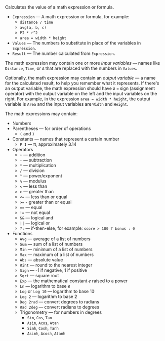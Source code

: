 Calculates the value of a math expression or formula. 

   - `Expression` — A math expression or formula, for example: 
      - `distance / time`
      - `avg(a, b, c)`
      - `PI * r^2`
      - `area = width * height`
   - `Values` — The numbers to substitute in place of the variables in `Expression`. 
   - `Result` — The number calculated from `Expression`. 

The math expression may contain one or more *input variables* — names like `Distance`, `Time`, or `A` that are replaced with the numbers in `Values`. 

Optionally, the math expression may contain an *output variable* — a name for the calculated result, to help you remember what it represents. If there's an output variable, the math expression should have a `=` sign (assignment operator) with the output variable on the left and the input variables on the right. For example, in the expression `area = width * height`, the output variable is `Area` and the input variables are `Width` and `Height`. 

The math expressions may contain: 

   - Numbers
   - Parentheses — for order of operations
      - `(` and `)` 
   - Constants — names that represent a certain number
      - `P I` — π, approximately 3.14
   - Operators
      - `+` — addition
      - `-` — subtraction
      - `*` — multiplication
      - `/` — division
      - `^` — power/exponent
      - `%` — modulus
      - `<` — less than
      - `>` — greater than
      - `<=` — less than or equal
      - `>=` - greater than or equal
      - `==` — equal
      - `!=` — not equal
      - `&&` — logical and
      - `||` — logical or
      - `?:` — if-then-else, for example: `score > 100 ? bonus : 0`
   - Functions
      - `Avg` — average of a list of numbers
      - `Sum` — sum of a list of numbers
      - `Min` — minimum of a list of numbers
      - `Max` — maximum of a list of numbers
      - `Abs` — absolute value
      - `Rint` — round to the nearest integer
      - `Sign` — -1 if negative, 1 if positive
      - `Sqrt` — square root
      - `Exp` — the mathematical constant *e* raised to a power
      - `Ln` — logarithm to base *e*
      - `Log` or `Log 10` — logarithm to base 10
      - `Log 2` — logarithm to base 2
      - `Deg 2rad` — convert degrees to radians
      - `Rad 2deg` — convert radians to degrees
      - Trigonometry — for numbers in degrees
         - `Sin`, `Cos`, `Tan`
         - `Asin`, `Acos`, `Atan`
         - `Sinh`, `Cosh`, `Tanh`
         - `Asinh`, `Acosh`, `Atanh`
